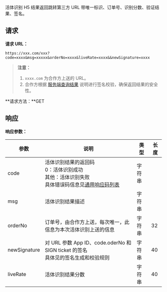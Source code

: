 活体识别 H5 结果返回跳转第三方 URL 带唯一标识、订单号、识别分数、验证结果、签名。
## 请求
**请求 URL：**

```
https://xxx.com/xxx?code=xxxx&msg=xxxxx&orderNo=xxxx&liveRate=xxxx&&newSignature=xxxx
```
>**注意：**
>1. `xxxx.com` 为合作方上送的 URL。
>2. 合作方根据 [服务端查询结果](https://cloud.tencent.com/document/product/655/13841) 说明进行签名校验，确保返回结果的安全性。

**请求方法：**GET
## 响应
**响应参数：**

| 参数 | 说明     | 类型 | 长度 |
| ------ | ------- | ---------- | ---------- |
| code       | 活体识别结果的返回码<br/>0：活体识别成功<br/>其他：活体识别失败<br/>具体错误码信息见[通用响应码列表](https://cloud.tencent.com/document/product/655/13819) | 字符串        |            |
| msg        | 活体识别结果描述                                 | 字符串        |            |
| orderNo    | 订单号，由合作方上送，每次唯一，此信息为本次活体识别上送的信息      | 字符串        | 32         |
| newSignature  | 	对 URL 参数 App ID、code.oderNo 和 SIGN ticket 的签名<br/>具体见的签名生成和校验规则 | 字符串        | 40         |
| liveRate   | 活体识别结果分数                                 | 字符串        | 40         |
